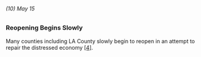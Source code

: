 ###### (10) May 15

### Reopening Begins Slowly

Many counties including LA County slowly begin to reopen in an attempt to repair the distressed economy [[4]](https://calmatters.org/health/coronavirus/2020/04/gavin-newsom-coronavirus-updates-timeline/).